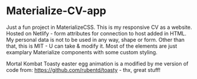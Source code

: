 # Materialize-CV-app
Just a fun project in MaterializeCSS.
This is my responsive CV as a website.
Hosted on Netlify - form attributes for connection to host added in HTML.
My personal data is not to be used in any way, shape or form. Other than that, this is MIT - U can take & modify it.
Most of the elements are just examplary Materialize components with some custom styling.

Mortal Kombat Toasty easter egg animation is a modified by me version of code from: https://github.com/rubentd/toasty - thx, great stuff!
